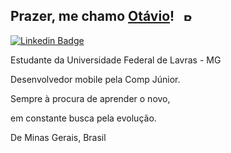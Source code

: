 ## Prazer, me chamo [Otávio](https://github.com/otaviosbampato/)! <img src="https://flagpedia.net/data/flags/h80/br.png" alt="Brazil Flag" width="18.2" height="13" style="margin-left:10px;"/>

[![Linkedin Badge](https://img.shields.io/badge/-LinkedIn-0e76a8?style=flat-square&logo=Linkedin&logoColor=white)](https://www.linkedin.com/in/otavio-sbampato/)

Estudante da Universidade Federal de Lavras - MG

Desenvolvedor mobile pela Comp Júnior.

Sempre à procura de aprender o novo,

em constante busca pela evolução.

De Minas Gerais, Brasil
